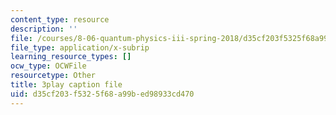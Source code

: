 ```yaml
---
content_type: resource
description: ''
file: /courses/8-06-quantum-physics-iii-spring-2018/d35cf203f5325f68a99bed98933cd470_qk6l3z5ab0o.vtt
file_type: application/x-subrip
learning_resource_types: []
ocw_type: OCWFile
resourcetype: Other
title: 3play caption file
uid: d35cf203-f532-5f68-a99b-ed98933cd470
---
```

